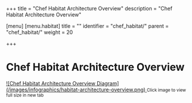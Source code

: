 +++
title = "Chef Habitat Architecture Overview"
description = "Chef Habitat Architecture Overview"

[menu]
  [menu.habitat]
    title = ""
    identifier = "chef_habitat/"
    parent = "chef_habitat/"
    weight = 20
    
+++

# Chef Habitat Architecture Overview
<a target="_blank" href="/images/infographics/habitat-architecture-overview.png">
![Chef Habitat Architecture Overview Diagram](/images/infographics/habitat-architecture-overview.png)
</a>
<small>Click image to view full size in new tab</small>
